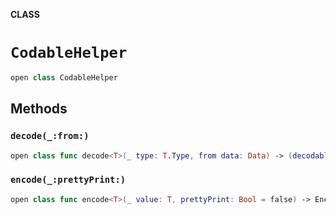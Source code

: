 **CLASS**

# `CodableHelper`

```swift
open class CodableHelper
```

## Methods
### `decode(_:from:)`

```swift
open class func decode<T>(_ type: T.Type, from data: Data) -> (decodableObj: T?, error: Error?) where T: Decodable
```

### `encode(_:prettyPrint:)`

```swift
open class func encode<T>(_ value: T, prettyPrint: Bool = false) -> EncodeResult where T: Encodable
```
